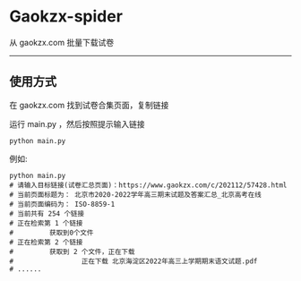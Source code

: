# Gaokzx-spider

从 gaokzx.com 批量下载试卷

---

## 使用方式

在 gaokzx.com 找到试卷合集页面，复制链接

运行 main.py ，然后按照提示输入链接

```shell
python main.py
```

例如:

```shell
python main.py
# 请输入目标链接(试卷汇总页面)：https://www.gaokzx.com/c/202112/57428.html
# 当前页面标题为： 北京市2020-2022学年高三期末试题及答案汇总_北京高考在线
# 当前页面编码为： ISO-8859-1
# 当前共有 254 个链接
# 正在检索第 1 个链接
#         获取到0个文件
# 正在检索第 2 个链接
#         获取到 2 个文件，正在下载
#                 正在下载 北京海淀区2022年高三上学期期末语文试题.pdf
# ......
```
